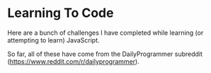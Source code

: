 # Learning To Code
Here are a bunch of challenges I have completed while learning (or attempting to learn) JavaScript.

So far, all of these have come from the DailyProgrammer subreddit (https://www.reddit.com/r/dailyprogrammer).

